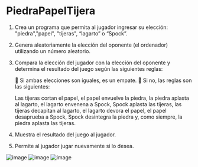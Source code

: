 # PiedraPapelTijera

1. Crea un programa que permita al jugador ingresar su elección: "piedra","papel", "tijeras", “lagarto” o “Spock”.

2. Genera aleatoriamente la elección del oponente (el ordenador) utilizando un número aleatorio.

4. Compara la elección del jugador con la elección del oponente y determina el resultado del juego según las siguientes reglas:

       Si ambas elecciones son iguales, es un empate.
       Si no, las reglas son las siguientes:
      
      Las tijeras cortan el papel, el papel envuelve la piedra, la piedra aplasta al lagarto, el lagarto envenena a Spock, Spock aplasta las tijeras, las tijeras decapitan al lagarto, el lagarto devora el papel, 
      el papel desaprueba a Spock, Spock desintegra la piedra y, como siempre, la piedra aplasta las tijeras.

5. Muestra el resultado del juego al jugador.
   
6. Permite al jugador jugar nuevamente si lo desea.

  ![image](https://github.com/CAMP09/PiedraPapelTijera/assets/64702535/bbea0e9a-8704-4eed-bc64-ebbb8c6c3c88)
  ![image](https://github.com/CAMP09/PiedraPapelTijera/assets/64702535/8dcd1180-7c7b-4c91-969e-0ce3db8aa800)
  ![image](https://github.com/CAMP09/PiedraPapelTijera/assets/64702535/a9f97e52-862c-48f8-b5ce-188bf8e5790b)




